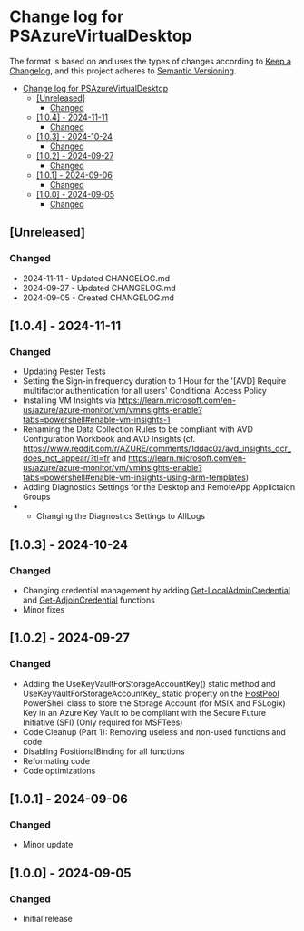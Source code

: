 # Change log for PSAzureVirtualDesktop

The format is based on and uses the types of changes according to [Keep a Changelog](https://keepachangelog.com/en/1.0.0/),
and this project adheres to [Semantic Versioning](https://semver.org/spec/v2.0.0.html).

- [Change log for PSAzureVirtualDesktop](#change-log-for-psazurevirtualdesktop)
  - [\[Unreleased\]](#unreleased)
    - [Changed](#changed)
  - [\[1.0.4\] - 2024-11-11](#104---2024-11-11)
    - [Changed](#changed-1)
  - [\[1.0.3\] - 2024-10-24](#103---2024-10-24)
    - [Changed](#changed-2)
  - [\[1.0.2\] - 2024-09-27](#102---2024-09-27)
    - [Changed](#changed-3)
  - [\[1.0.1\] - 2024-09-06](#101---2024-09-06)
    - [Changed](#changed-4)
  - [\[1.0.0\] - 2024-09-05](#100---2024-09-05)
    - [Changed](#changed-5)

  
## [Unreleased]

### Changed

- 2024-11-11 - Updated CHANGELOG.md
- 2024-09-27 - Updated CHANGELOG.md
- 2024-09-05 - Created CHANGELOG.md

## [1.0.4] - 2024-11-11

### Changed

- Updating Pester Tests
- Setting the Sign-in frequency duration to 1 Hour for the '[AVD] Require multifactor authentication for all users' Conditional Access Policy
- Installing VM Insights via https://learn.microsoft.com/en-us/azure/azure-monitor/vm/vminsights-enable?tabs=powershell#enable-vm-insights-1
- Renaming the Data Collection Rules to be compliant with AVD Configuration Workbook and AVD Insights (cf. https://www.reddit.com/r/AZURE/comments/1ddac0z/avd_insights_dcr_does_not_appear/?tl=fr and https://learn.microsoft.com/en-us/azure/azure-monitor/vm/vminsights-enable?tabs=powershell#enable-vm-insights-using-arm-templates)
- Adding Diagnostics Settings for the Desktop and RemoteApp Applictaion Groups
- - Changing the Diagnostics Settings to AllLogs

  
## [1.0.3] - 2024-10-24

### Changed

- Changing credential management by adding [Get-LocalAdminCredential](https://github.com/lavanack/PSAzureVirtualDesktop/wiki/Get-LocalAdminCredential) and [Get-AdjoinCredential](https://github.com/lavanack/PSAzureVirtualDesktop/wiki/Get-AdjoinCredential) functions
- Minor fixes
  
## [1.0.2] - 2024-09-27

### Changed

- Adding the UseKeyVaultForStorageAccountKey() static method and UseKeyVaultForStorageAccountKey_ static property on the [HostPool](https://github.com/lavanack/PSAzureVirtualDesktop/wiki/HostPool-PowerShell-Classes#hostpool-powershell-class-base-class) PowerShell class to store the Storage Account (for MSIX and FSLogix) Key in an Azure Key Vault to be compliant with the Secure Future Initiative (SFI) (Only required for MSFTees)
- Code Cleanup (Part 1): Removing useless and non-used functions and code
- Disabling PositionalBinding for all functions
- Reformating code
- Code optimizations
   
## [1.0.1] - 2024-09-06

### Changed

- Minor update
  
## [1.0.0] - 2024-09-05

### Changed

- Initial release
